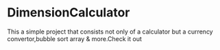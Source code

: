 # DimensionCalculator
This a simple project that consists not only of a calculator but a currency convertor,bubble sort array &amp; more.Check it out
